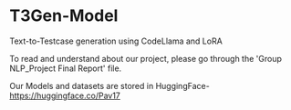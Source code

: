 # T3Gen-Model
Text-to-Testcase generation using CodeLlama and LoRA

To read and understand about our project, please go through the 'Group NLP_Project Final Report' file. 

Our Models and datasets are stored in HuggingFace- https://huggingface.co/Pav17
